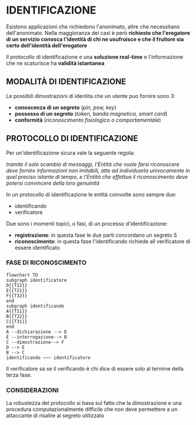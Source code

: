# IDENTIFICAZIONE

Esistono applicazioni che richiedono l'anonimato, altre che necessitano dell'anonimato. Nella maggioranza dei casi è però **richiesto che l'erogatore di un servizio conosca l'identità di chi ne usufruisce e che il fruitore sia certo dell'identità dell'erogatore** 

Il protocollo di identificazione e una **soluzione real-time** e l'informazione che ne scaturisce ha **validità istantanea**

## MODALITÀ DI IDENTIFICAZIONE

Le possibili dimostrazioni di identita che un utente puo fornire sono 3:

-   **conoscenza di un segreto** (*pin, psw, key*)
-   **possesso di un segreto** (*token, banda magnetica, smart card*)
-   **conformità** (*riconoscimento fisiologico o comportamentale*)

## PROTOCOLLO DI IDENTIFICAZIONE

Per un'identificazione sicura vale la seguente regola:

*tramite il solo scambio di messaggi, l'Entità che vuole farsi riconoscere deve fornire informazioni non imitabili, atte ad individuarla univocamente in quel preciso istante di tempo, e l'Entità che effettua il riconoscimento deve potersi convincere della loro genuinità*

In un protocollo di identificazione le entità coinvolte sono sempre due:
- identificando
- verificatore

Due sono i momenti topici, o fasi, di un processo d'identificazione:

- **registrazione**: in questa fase le due parti concordano un segreto S
- **riconoscimento**: in questa fase l'identificando richiede all verificatore di essere identificato

### FASE DI RICONOSCIMENTO

```mermaid
flowchart TD
subgraph identificatore
D{{T12}}
E{{T21}}
F{{T32}}
end
subgraph identificando
A{{T11}}
B{{T22}}
C{{T31}}
end
A --dichiarazione --> D
E --interrogazione--> B
C --dimostrazione--> F
D --> E
B --> C
identificando ~~~ identificatore
```

Il verificatore sa se il verificando è chi dice di essere solo al termine della terza fase.

### CONSIDERAZIONI

La robustezza del protocollo si basa sul fatto che la dimostrazione e una procedura computazionalmente difficile che non deve permettere a un attaccante di risalire al segreto utilizzato